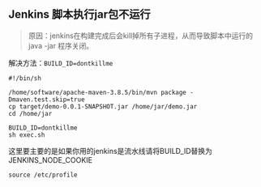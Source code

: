 ## Jenkins 脚本执行jar包不运行

> 原因：jenkins在构建完成后会kill掉所有子进程，从而导致脚本中运行的java -jar 程序关闭。

解决方法：`BUILD_ID=dontkillme`

```shell
#!/bin/sh

/home/software/apache-maven-3.8.5/bin/mvn package -Dmaven.test.skip=true
cp target/demo-0.0.1-SNAPSHOT.jar /home/jar/demo.jar
cd /home/jar

BUILD_ID=dontkillme
sh exec.sh
```

这里要主要的是如果你用的jenkins是流水线请将BUILD_ID替换为JENKINS_NODE_COOKIE

```she
source /etc/profile
```
